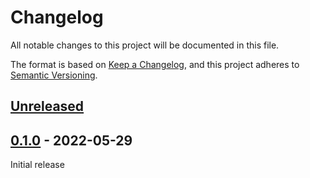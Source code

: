 # Changelog
All notable changes to this project will be documented in this file.

The format is based on [Keep a Changelog](https://keepachangelog.com/en/1.1.0/),
and this project adheres to [Semantic Versioning](https://semver.org/spec/v2.0.0.html).

## [Unreleased]

## [0.1.0] - 2022-05-29
Initial release

[Unreleased]: https://github.com/CompleteInformation/Core/compare/v0.1.0...HEAD
[0.1.0]: https://github.com/CompleteInformation/Core/releases/v0.1.0

